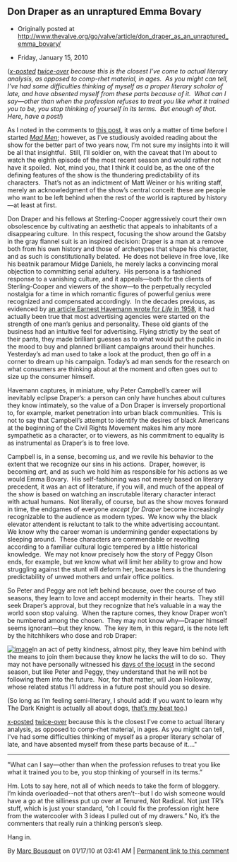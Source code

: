 ## Don Draper as an unraptured Emma Bovary

 * Originally posted at http://www.thevalve.org/go/valve/article/don_draper_as_an_unraptured_emma_bovary/

* Friday, January 15, 2010 

(_[x-posted](http://acephalous.typepad.com/acephalous/2010/01/don-draper-as-an-unraptured-emma-bovary.html) [twice-over](http://lefarkins.blogspot.com/2010/01/don-draper-as-unraptured-emma-bovary.html) because this is the closest I’ve come to actual literary analysis, as opposed to comp-rhet material, in ages.  As you might can tell, I’ve had some difficulties thinking of myself as a proper literary scholar of late, and have absented myself from these parts because of it.  What can I say—other than when the profession refuses to treat you like what it trained you to be, you stop thinking of yourself in its terms.  But enough of that.  Here, have a post!_)

As I noted in the comments to [this post](http://lefarkins.blogspot.com/2009/12/it-goes-without-saying-that-no-one.html), it was only a matter of time before I started [_Mad Men_](http://www.amazon.com/exec/obidos/ASIN/B000YABIQ6/diesekoschmar-20); however, as I’ve studiously avoided reading about the show for the better part of two years now, I’m not sure my insights into it will be all that insightful.  Still, I’ll soldier on, with the caveat that I’m about to watch the eighth episode of the most recent season and would rather not have it spoiled.  Not, mind you, that I think it could be, as the one of the defining features of the show is the thundering predictability of its characters.  That’s not as an indictment of Matt Weiner or his writing staff, merely an acknowledgment of the show’s central conceit: these are people who want to be left behind when the rest of the world is raptured by history—at least at first.

Don Draper and his fellows at Sterling-Cooper aggressively court their own obsolescence by cultivating an aesthetic that appeals to inhabitants of a disappearing culture.  In this respect, focusing the show around the Gatsby in the gray flannel suit is an inspired decision: Draper is a man at a remove both from his own history and those of archetypes that shape his character, and as such is constitutionally belated.  He does not believe in free love, like his beatnik paramour Midge Daniels, he merely lacks a convincing moral objection to committing serial adultery.  His persona is a fashioned response to a vanishing culture, and it appeals—both for the clients of Sterling-Cooper and viewers of the show—to the perpetually recycled nostalgia for a time in which romantic figures of powerful genius were recognized and compensated accordingly.  In the decades previous, as evidenced by [an article Earnest Havemann wrote for _Life_ in 1958](http://books.google.com/books?id=11MEAAAAMBAJ&amp;lpg=PA142&amp;dq=%!a(MISSING)d%!m(MISSING)en%!&(MISSING)amp;lr=&amp;as_brr=1&amp;pg=PA147#v=onepage&amp;q=%!a(MISSING)d%!m(MISSING)en%!&(MISSING)amp;f=false), it had actually been true that
most advertising agencies were started on the strength of one man’s genius and personality. These old giants of the business had an intuitive feel for advertising. Flying strictly by the seat of their pants, they made brilliant guesses as to what would put the public in the mood to buy and planned brilliant campaigns around their hunches. Yesterday’s ad man used to take a look at the product, then go off in a corner to dream up his campaign. Today’s ad man sends for the research on what consumers are thinking about at the moment and often goes out to size up the consumer himself.

Havemann captures, in miniature, why Peter Campbell’s career will inevitably eclipse Draper’s: a person can only have hunches about cultures they know intimately, so the value of a Don Draper is inversely proportional to, for example, market penetration into urban black communities.  This is not to say that Campbell’s attempt to identify the desires of black Americans at the beginning of the Civil Rights Movement makes him any more sympathetic as a character, or to viewers, as his commitment to equality is as instrumental as Draper’s is to free love.

Campbell is, in a sense, becoming _us_, and we revile his behavior to the extent that we recognize our sins in his actions.  Draper, however, is becoming _art_, and as such we hold him as responsible for his actions as we would Emma Bovary.  His self-fashioning was not merely based on literary precedent, it was an act of literature, if you will, and much of the appeal of the show is based on watching an inscrutable literary character interact with actual humans.  Not literally, of course, but as the show moves forward in time, the endgames of everyone _except for Draper_ become increasingly recognizable to the audience as modern types.  We know why the black elevator attendent is reluctant to talk to the white advertising accountant.  We know why the career woman is undermining gender expectations by sleeping around.  These characters are commendable or revolting according to a familiar cultural logic tempered by a little historical knowledge.  We may not know precisely how the story of Peggy Olson ends, for example, but we know what will limit her ability to grow and how struggling against the stunt will deform her, because hers is the thundering predictability of unwed mothers and unfair office politics.

So Peter and Peggy are not left behind because, over the course of two seasons, they learn to love and accept modernity in their hearts.  They still seek Draper’s approval, but they recognize that he’s valuable in a way the world soon stop valuing.  When the rapture comes, they know Draper won’t be numbered among the chosen.  They may not know why—Draper himself seems ignorant—but they know.  The key item, in this regard, is the note left by the hitchhikers who dose and rob Draper:

[![image](http://1.bp.blogspot.com/_ZEf6TUYdm_0/S1EoPKzVgzI/AAAAAAAAAC0/Hacedeef3P4/s400/madmen.jpg)](http://1.bp.blogspot.com/_ZEf6TUYdm_0/S1EoPKzVgzI/AAAAAAAAAC0/Hacedeef3P4/s1600-h/madmen.jpg)In an act of petty kindness, almost pity, they leave him behind with the means to join them because they know he lacks the will to do so.  They may not have personally witnessed his [days of the locust](http://en.wikipedia.org/wiki/The_Day_of_the_Locust) in the second season, but like Peter and Peggy, they understand that he will not be following them into the future.  Nor, for that matter, will Joan Holloway, whose related status I’ll address in a future post should you so desire.

(So long as I’m feeling semi-literary, I should add: if you want to learn why The Dark Knight is actually all about dogs, [that’s my beat too](http://acephalous.typepad.com/acephalous/2010/01/humans-do-not-run-in-packs-they-form-social-circles-and-erect-strict-hierarchies-but-the-desire-to-live-in-a-pack-is-either.html).)

[x-posted](http://acephalous.typepad.com/acephalous/2010/01/don-draper-as-an-unraptured-emma-bovary.html) [twice-over](http://lefarkins.blogspot.com/2010/01/don-draper-as-unraptured-emma-bovary.html) because this is the closest I've come to actual literary analysis, as opposed to comp-rhet material, in ages. As you might can tell, I've had some difficulties thinking of myself as a proper literary scholar of late, and have absented myself from these parts because of it.…"

---

"What can I say—other than when the profession refuses to treat you like what it trained you to be, you stop thinking of yourself in its terms.”

Hm. Lots to say here, not all of which needs to take the form of bloggery. I’m kinda overloaded--not that others aren’t--but I do wish someone would have a go at the silliness put up over at Tenured, Not Radical. Not just TR’s stuff, which is just your standard, “oh I could fix the profession right here from the watercooler with 3 ideas I pulled out of my drawers.” No, it’s the commenters that really ruin a thinking person’s sleep.

Hang in.

By [Marc Bousquet](http://marcbousquet.net) on 01/17/10 at 03:41 AM | [Permanent link to this comment](http://www.thevalve.org/go/valve/article/don_draper_as_an_unraptured_emma_bovary/#27243)

